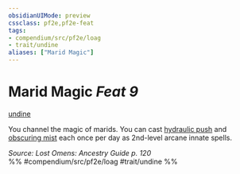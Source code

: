 ```yaml
---
obsidianUIMode: preview
cssclass: pf2e,pf2e-feat
tags:
- compendium/src/pf2e/loag
- trait/undine
aliases: ["Marid Magic"]
---
```

# Marid Magic  *Feat 9*  
[undine](rules/traits/undine-b2.md "Undine Ancestry & Heritage Trait")  


You channel the magic of marids. You can cast [hydraulic push](compendium/spells/hydraulic-push.md) and [obscuring mist](compendium/spells/obscuring-mist.md) each once per day as 2nd-level arcane innate spells.

*Source: Lost Omens: Ancestry Guide p. 120*  
%% #compendium/src/pf2e/loag #trait/undine %%